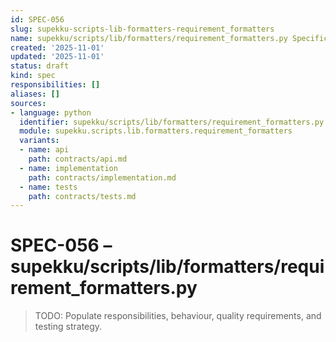 ```yaml
---
id: SPEC-056
slug: supekku-scripts-lib-formatters-requirement_formatters
name: supekku/scripts/lib/formatters/requirement_formatters.py Specification
created: '2025-11-01'
updated: '2025-11-01'
status: draft
kind: spec
responsibilities: []
aliases: []
sources:
- language: python
  identifier: supekku/scripts/lib/formatters/requirement_formatters.py
  module: supekku.scripts.lib.formatters.requirement_formatters
  variants:
  - name: api
    path: contracts/api.md
  - name: implementation
    path: contracts/implementation.md
  - name: tests
    path: contracts/tests.md
---
```


# SPEC-056 – supekku/scripts/lib/formatters/requirement_formatters.py

> TODO: Populate responsibilities, behaviour, quality requirements, and testing strategy.
